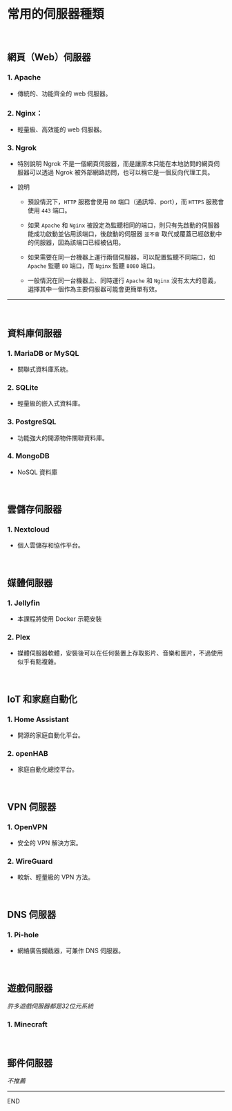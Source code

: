# 常用的伺服器種類

</br>

## 網頁（Web）伺服器

### 1. Apache

- 傳統的、功能齊全的 web 伺服器。

### 2. Nginx：

- 輕量級、高效能的 web 伺服器。

### 3. Ngrok

- 特別說明 Ngrok 不是一個網頁伺服器，而是讓原本只能在本地訪問的網頁伺服器可以透過 Ngrok 被外部網路訪問，也可以稱它是一個反向代理工具。
- 說明

  - 預設情況下，`HTTP` 服務會使用 `80` 端口（通訊埠、port），而 `HTTPS` 服務會使用 `443` 端口。
  - 如果 `Apache` 和 `Nginx` 被設定為監聽相同的端口，則只有先啟動的伺服器能成功啟動並佔用該端口，後啟動的伺服器 `並不會` 取代或覆蓋已經啟動中的伺服器，因為該端口已經被佔用。
  
  - 如果需要在同一台機器上運行兩個伺服器，可以配置監聽不同端口，如 `Apache` 監聽 `80` 端口，而 `Nginx` 監聽 `8080` 端口。
  
  - 一般情況在同一台機器上、同時運行 `Apache` 和 `Nginx` 沒有太大的意義，選擇其中一個作為主要伺服器可能會更簡單有效。

---

</br>

## 資料庫伺服器

### 1. MariaDB or MySQL

- 關聯式資料庫系統。

### 2. SQLite

- 輕量級的嵌入式資料庫。

### 3. PostgreSQL

- 功能強大的開源物件關聯資料庫。

### 4. MongoDB

- NoSQL 資料庫

</br>

## 雲儲存伺服器

### 1. Nextcloud

- 個人雲儲存和協作平台。

</br>

## 媒體伺服器

### 1. Jellyfin

- 本課程將使用 Docker 示範安裝

### 2. Plex

- 媒體伺服器軟體，安裝後可以在任何裝置上存取影片、音樂和圖片，不過使用似乎有點複雜。

</br>

## IoT 和家庭自動化

### 1. Home Assistant

- 開源的家庭自動化平台。

### 2. openHAB

- 家庭自動化總控平台。

</br>

## VPN 伺服器

### 1. OpenVPN

- 安全的 VPN 解決方案。

### 2. WireGuard

- 較新、輕量級的 VPN 方法。

</br>

## DNS 伺服器

### 1. Pi-hole

- 網絡廣告攔截器，可兼作 DNS 伺服器。

</br>

## 遊戲伺服器

*許多遊戲伺服器都是32位元系統*

### 1. Minecraft

</br>

## 郵件伺服器

*不推薦*

---

END
